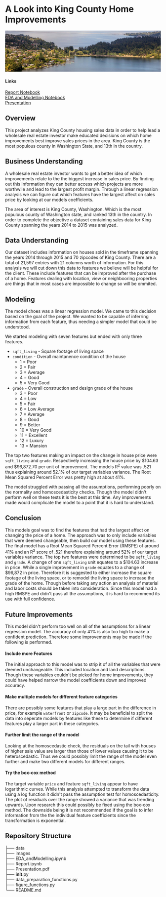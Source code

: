 # A Look into King County Home Improvements

![King County picture of shore line with houses](https://github.com/cschneck7/phase-2-project/blob/main/images/hero-lake-washington-xlg.jpg)

#### Links

[Report Notebook](Report.ipynb)<br/>
[EDA and Modelling Notebook](EDA_and_Modelling.ipynb)<br/>
[Presentation](Presentation.pdf)

## Overview

This project analyzes King County housing sales data in order to help lead a wholesale real estate investor make educated decisions on which home improvements best improve sales prices in the area. King County is the most populous county in Washington State, and 13th in the country.

## Business Understanding

A wholesale real estate investor wants to get a better idea of which improvements relate to the the biggest increase in sales price. By finding out this information they can better access which projects are more worthwile and lead to the largest profit margin. Through a linear regression analysis we can figure out which features have the largest affect on sales price by looking at our models coefficients.

The area of interest is King County, Washington. Which is the most populous county of Washington state, and ranked 13th in the country. In order to complete the objective a dataset containing sales data for King County spanning the years 2014 to 2015 was analyzed.

## Data Understanding

Our dataset includes information on houses sold in the timeframe spanning the years 2014 through 2015 and 70 zipcodes of King County. There are a total of 21,597 entries with 21 columns worth of information. For this analysis we will cut down this data to features we believe will be helpful for the client. These include features that can be improved after the purchase of a home. Features dealing with location, view or neighbooring properties are things that in most cases are impossible to change so will be ommited.

## Modeling

The model choes was a linear regression model. We came to this decision based on the goal of the project. We wanted to be capable of inferring information from each feature, thus needing a simpler model that could be understood.

We started modeling with seven features but ended with only three features.

- `sqft_living` - Square footage of living space
- `condition` - Overall maintanence condition of the house
  - 1 = Poor
  - 2 = Fair
  - 3 = Average
  - 4 = Good
  - 5 = Very Good
- `grade` - Overall construction and design grade of the house
  - 3 = Poor
  - 4 = Low
  - 5 = Fair
  - 6 = Low Average
  - 7 = Average
  - 8 = Good
  - 9 = Better
  - 10 = Very Good
  - 11 = Excellent
  - 12 = Luxury
  - 13 = Mansion

The top two features making an impact on the change in house price were `sqft_living` and `grade`. Respectively increasing the house price by $104.63 and $96,872.70 per unit of improvement. The models R<sup>2</sup> value was .521 thus explaining around 52.1% of our target variables variance. The Root Mean Squared Percent Error was pretty high at about 41%.

The model struggled with passing all the assumptions, performing poorly on the normality and homoscedasticity checks. Though the model didn't perform well on these tests it is the best at this time. Any improvements made would complicate the model to a point that it is hard to understand.

## Conclusion

This models goal was to find the features that had the largest affect on changing the price of a home. The approach was to only include variables that were deemed changeable, then build our model using these features. The final model has a Root Mean Squared Percent Error (RMSPE) of around 41% and an R<sup>2</sup> score of .521 therefore explaining around 52% of our target variables variance. The top two features were determined to be `sqft_living` and `grade`. A change of one `sqft_living` unit equates to a \$104.63 increase in price. While a single improvement in `grade` equates to a change of \$96,872 in price. Therefore it is suggested to either increase the square footage of the living space, or to remodel the living space to increase the grade of the home. Though before taking any action an analysis of material and labor costs should be taken into consideration. Since this model had a high RMSPE and didn't pass all the assumptions, it is hard to recommend its use with full confidence.

## Future Improvements

This model didn't perform too well on all of the assumptions for a linear regression model. The accuracy of only 41% is also too high to make a confident prediction. Therefore some improvements may be made if the following is performed.

#### Include more Features

The initial approach to this model was to strip it of all the variables that were deemed unchangeable. This included location and land descriptions. Though these variables couldn't be picked for home improvements, they could have helped narrow the model coefficients down and improved accuracy.

#### Make multiple models for different feature categories

There are possibly some features that play a large part in the difference in price, for example `waterfront` or `zipcode`. It may be beneficial to split the data into seperate models by features like these to determine if different features play a larger part in these categories.

#### Further limit the range of the model

Looking at the homoscedastic check, the residuals on the tail with houses of higher sale value are larger than those of lower values causing it to be heteroscedastic. Thus we could possibly limit the range of the model even further and make two different models for different ranges.

#### Try the box-cox method

The target variable `price` and feature `sqft_living` appear to have logarithmic curves. While this analysis attempted to transform the data using a log function it didn't pass the assumption test for homoscedasticity. The plot of residuals over the range showed a variance that was trending upwards. Upon research this could possibly be fixed using the box-cox method. The downside being it is not recommended if the goal is to infer information from the the individual feature coefficients since the transformation is exponential.

## Repository Structure

├── data<br/>
├── images<br/>
├── EDA_andModelling.ipynb<br/>
├── Report.ipynb<br/>
├── Presentation.pdf<br/>
├── **init**.py<br/>
├── data_preparation_functions.py<br/>
├── figure_functions.py<br/>
└── README.md<br/>
